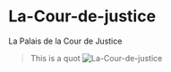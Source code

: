 # La-Cour-de-justice
La Palais de la Cour de Justice

> This is a quot
![La-Cour-de-justice](/../main/assets/images/Palais_de_la_Cour_de_Justice_CJEU_July_2021_forecourt.jpg)
